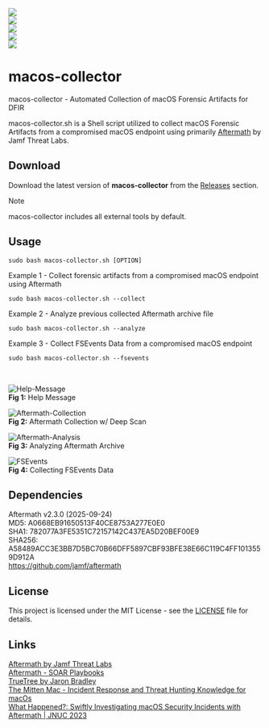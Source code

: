 <p align="center"><a href="https://github.com/ohmyzsh/ohmyzsh"><img src="https://img.shields.io/badge/Language-Shell-blue" style="text-align:center;display:block;"></a> <a href="https://github.com/LETHAL-FORENSICS/macos-collector/releases/latest"><img src="https://img.shields.io/github/v/release/LETHAL-FORENSICS/macos-collector?label=Release" style="text-align:center;display:block;"></a> <img src="https://img.shields.io/badge/macOS-12.0+-brightgreen" style="text-align:center;display:block;"> <img src="https://img.shields.io/badge/Maintenance%20Level-Actively%20Developed-brightgreen" style="text-align:center;display:block;"> <a href="https://x.com/LETHAL_DFIR"><img src="https://img.shields.io/twitter/follow/LETHAL_DFIR?style=social" style="text-align:center;display:block;"></a></p>  

# macos-collector
macos-collector - Automated Collection of macOS Forensic Artifacts for DFIR  

macos-collector.sh is a Shell script utilized to collect macOS Forensic Artifacts from a compromised macOS endpoint using primarily [Aftermath](https://github.com/jamf/aftermath) by Jamf Threat Labs.  

## Download  
Download the latest version of **macos-collector** from the [Releases](https://github.com/LETHAL-FORENSICS/macos-collector/releases/latest) section.  

> [!NOTE]
> macos-collector includes all external tools by default. 

## Usage  
```Shell
sudo bash macos-collector.sh [OPTION]
```

Example 1 - Collect forensic artifacts from a compromised macOS endpoint using Aftermath  
```Shell
sudo bash macos-collector.sh --collect  
```

Example 2 - Analyze previous collected Aftermath archive file    
```Shell
sudo bash macos-collector.sh --analyze
```

Example 3 - Collect FSEvents Data from a compromised macOS endpoint   
```Shell
sudo bash macos-collector.sh --fsevents  
```

</br>

![Help-Message](https://github.com/user-attachments/assets/b307b992-4cc3-4290-b7cd-47ec6924637c)  
**Fig 1:** Help Message  

![Aftermath-Collection](https://github.com/user-attachments/assets/27d73f2d-c139-446d-b1b6-20f0d4a52fb8)  
**Fig 2:** Aftermath Collection w/ Deep Scan  

![Aftermath-Analysis](https://github.com/user-attachments/assets/cfa5c6d1-c188-4648-ac7f-111ade15c943)  
**Fig 3:** Analyzing Aftermath Archive  

![FSEvents](https://github.com/user-attachments/assets/d52a6f96-2780-4747-a704-1f160acf1c37)  
**Fig 4:** Collecting FSEvents Data  

## Dependencies
Aftermath v2.3.0 (2025-09-24)  
MD5: A0668EB91650513F40CE8753A277E0E0  
SHA1: 782077A3FE5351C72157142C437EA5D20BEF00E9  
SHA256: A58489ACC3E3BB7D5BC70B66DFF5897CBF93BFE38E66C119C4FF1013559D912A  
https://github.com/jamf/aftermath  

## License
This project is licensed under the MIT License - see the [LICENSE](LICENSE) file for details.  

## Links
[Aftermath by Jamf Threat Labs](https://github.com/jamf/aftermath)  
[Aftermath - SOAR Playbooks](https://github.com/jamf/jamfprotect/tree/main/soar_playbooks/aftermath_collection)  
[TrueTree by Jaron Bradley](https://github.com/themittenmac/TrueTree)  
[The Mitten Mac - Incident Response and Threat Hunting Knowledge for macOs](https://themittenmac.com/)  
[What Happened?: Swiftly Investigating macOS Security Incidents with Aftermath | JNUC 2023](https://www.youtube.com/watch?v=lvfQMnkOZDM)  